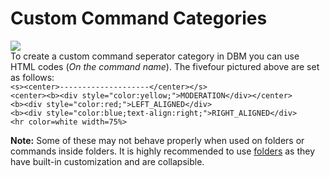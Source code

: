 # Custom Command Categories  
![](https://raw.githubusercontent.com/Silversunset01/dbm/master/screenshots/category.png)  
To create a custom command seperator category in DBM you can use HTML codes (_On the command name_). The fivefour pictured above are set as follows:  
`<s><center>--------------------</center></s>`<br/>`<center><b><div style="color:yellow;">MODERATION</div></center>`<br/>`<b><div style="color:red;">LEFT_ALIGNED</div>`<br/>`<b><div style="color:blue;text-align:right;">RIGHT_ALIGNED</div>`<br/>`<hr color=white width=75%>`

**Note:** Some of these may not behave properly when used on folders or commands inside folders.
It is highly recommended to use [folders](/dbm/tutorials?topic=Using_Folders) as they have built-in customization and are collapsible.
